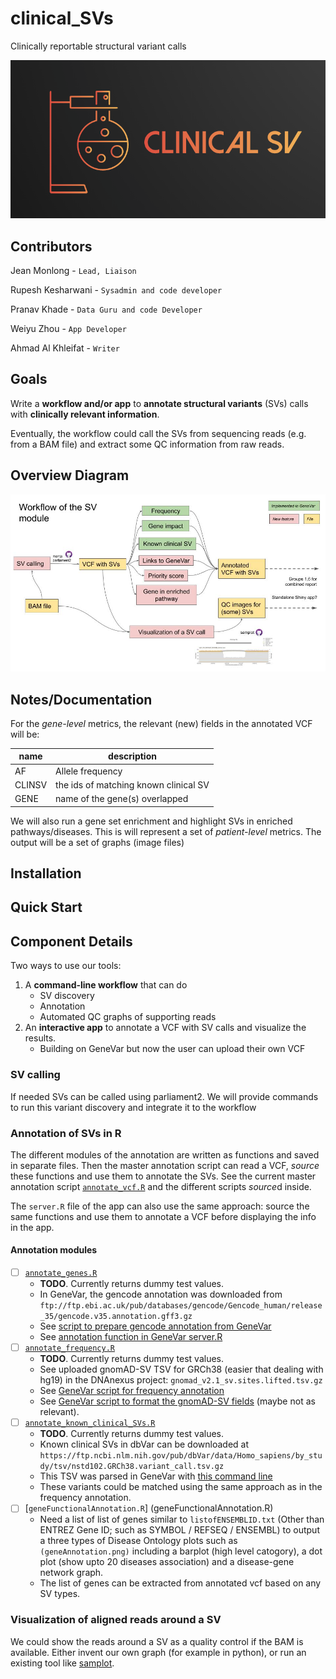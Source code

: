 # clinical_SVs

Clinically reportable structural variant calls


![](ClinicalSVsLogo.png)


## Contributors

Jean Monlong  - `Lead, Liaison`

Rupesh Kesharwani - `Sysadmin and code developer`

Pranav Khade - `Data Guru and code Developer`

Weiyu Zhou - `App Developer`

Ahmad Al Khleifat - `Writer`



## Goals

Write a **workflow and/or app** to **annotate structural variants** (SVs) calls with **clinically relevant information**.

Eventually, the workflow could call the SVs from sequencing reads (e.g. from a BAM file) and extract some QC information from raw reads.

## Overview Diagram

![](sv-clinic-workflow.jpg)

## Notes/Documentation

For the *gene-level* metrics, the relevant (new) fields in the annotated VCF will be:

| name   | description                           |
|--------|---------------------------------------|
| AF     | Allele frequency                      |
| CLINSV | the ids of matching known clinical SV |
| GENE   | name of the gene(s) overlapped        |

We will also run a gene set enrichment and highlight SVs in enriched pathways/diseases.
This is will represent a set of *patient-level* metrics.
The output will be a set of graphs (image files) 

## Installation

## Quick Start

## Component Details

Two ways to use our tools:

1. A **command-line workflow** that can do
   - SV discovery
   - Annotation
   - Automated QC graphs of supporting reads
1. An **interactive app** to annotate a VCF with SV calls and visualize the results.
   - Building on GeneVar but now the user can upload their own VCF

### SV calling

If needed SVs can be called using parliament2. 
We will provide commands to run this variant discovery and integrate it to the workflow

### Annotation of SVs in R

The different modules of the annotation are written as functions and saved in separate files.
Then the master annotation script can read a VCF, *source* these functions and use them to annotate the SVs. 
See the current master annotation script [`annotate_vcf.R`](annotate_vcf.R) and the different scripts *source*d inside.

The `server.R` file of the app can also use the same approach: source the same functions and use them to annotate a VCF before displaying the info in the app.

#### Annotation modules

- [ ] [`annotate_genes.R`](annotate_genes.R) 
   - **TODO**. Currently returns dummy test values.
   - In GeneVar, the gencode annotation was downloaded from `ftp://ftp.ebi.ac.uk/pub/databases/gencode/Gencode_human/release_35/gencode.v35.annotation.gff3.gz`
   - See [script to prepare gencode annotation from GeneVar](https://github.com/collaborativebioinformatics/GeneVar/blob/whole-genome/scripts/prepare_gencode.R)
   - See [annotation function in GeneVar server.R](https://github.com/collaborativebioinformatics/GeneVar/blob/3db5b83f0c61e4aa1ab80022b32864cb8b623017/shinyapp/server.R#L32-L56)
- [ ] [`annotate_frequency.R`](annotate_frequency.R) 
   - **TODO**. Currently returns dummy test values.
   - See uploaded gnomAD-SV TSV for GRCh38 (easier that dealing with hg19) in the DNAnexus project: `gnomad_v2.1_sv.sites.lifted.tsv.gz`
   - See [GeneVar script for frequency annotation](https://github.com/collaborativebioinformatics/GeneVar/blob/whole-genome/scripts/annotate_freq.R)
   - See [GeneVar script to format the gnomAD-SV fields](https://github.com/collaborativebioinformatics/GeneVar/blob/whole-genome/scripts/prepare_gnomadsv_freq.R) (maybe not as relevant).
- [ ] [`annotate_known_clinical_SVs.R`](annotate_known_clinical_SVs.R)
   - **TODO**. Currently returns dummy test values.
   - Known clinical SVs in dbVar can be downloaded at `https://ftp.ncbi.nlm.nih.gov/pub/dbVar/data/Homo_sapiens/by_study/tsv/nstd102.GRCh38.variant_call.tsv.gz`
   - This TSV was parsed in GeneVar with [this command line](https://github.com/collaborativebioinformatics/GeneVar/blob/3db5b83f0c61e4aa1ab80022b32864cb8b623017/scripts/Snakefile#L123-L127)
   - These variants could be matched using the same approach as in the frequency annotation.
- [ ] [`geneFunctionalAnnotation.R`] (geneFunctionalAnnotation.R)
   - Need a list of list of genes similar to `listofENSEMBLID.txt` (Other than ENTREZ Gene ID; such as SYMBOL / REFSEQ / ENSEMBL) to output a three types of Disease Ontology plots such as `(geneAnnotation.png)` including a barplot (high level catogory), a dot plot (show upto 20 diseases association) and a disease-gene network graph.
   - The list of genes can be extracted from annotated vcf based on any SV types.

### Visualization of aligned reads around a SV

We could show the reads around a SV as a quality control if the BAM is available.
Either invent our own graph (for example in python), or run an existing tool like [samplot](https://github.com/ryanlayer/samplot).
